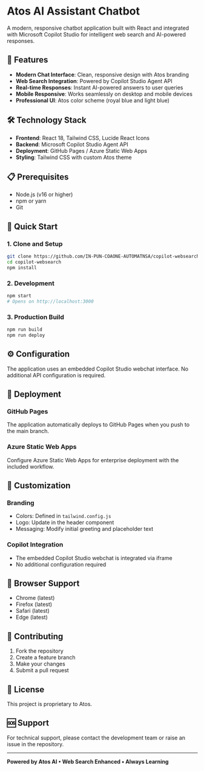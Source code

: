 # Atos AI Assistant Chatbot

A modern, responsive chatbot application built with React and integrated with Microsoft Copilot Studio for intelligent web search and AI-powered responses.

## 🚀 Features

- **Modern Chat Interface**: Clean, responsive design with Atos branding
- **Web Search Integration**: Powered by Copilot Studio Agent API
- **Real-time Responses**: Instant AI-powered answers to user queries
- **Mobile Responsive**: Works seamlessly on desktop and mobile devices
- **Professional UI**: Atos color scheme (royal blue and light blue)

## 🛠️ Technology Stack

- **Frontend**: React 18, Tailwind CSS, Lucide React Icons
- **Backend**: Microsoft Copilot Studio Agent API
- **Deployment**: GitHub Pages / Azure Static Web Apps
- **Styling**: Tailwind CSS with custom Atos theme

## 📋 Prerequisites

- Node.js (v16 or higher)
- npm or yarn
- Git

## 🚀 Quick Start

### 1. Clone and Setup
```bash
git clone https://github.com/IN-PUN-COAONE-AUTOMATNSA/copilot-websearch.git
cd copilot-websearch
npm install
```

### 2. Development
```bash
npm start
# Opens on http://localhost:3000
```

### 3. Production Build
```bash
npm run build
npm run deploy
```

## ⚙️ Configuration

The application uses an embedded Copilot Studio webchat interface. No additional API configuration is required.

## 🚀 Deployment

### GitHub Pages
The application automatically deploys to GitHub Pages when you push to the main branch.

### Azure Static Web Apps
Configure Azure Static Web Apps for enterprise deployment with the included workflow.

## 🎨 Customization

### Branding
- Colors: Defined in `tailwind.config.js`
- Logo: Update in the header component
- Messaging: Modify initial greeting and placeholder text

### Copilot Integration
- The embedded Copilot Studio webchat is integrated via iframe
- No additional configuration required

## 📱 Browser Support

- Chrome (latest)
- Firefox (latest)
- Safari (latest)
- Edge (latest)

## 🤝 Contributing

1. Fork the repository
2. Create a feature branch
3. Make your changes
4. Submit a pull request

## 📄 License

This project is proprietary to Atos.

## 🆘 Support

For technical support, please contact the development team or raise an issue in the repository.

---

**Powered by Atos AI • Web Search Enhanced • Always Learning**